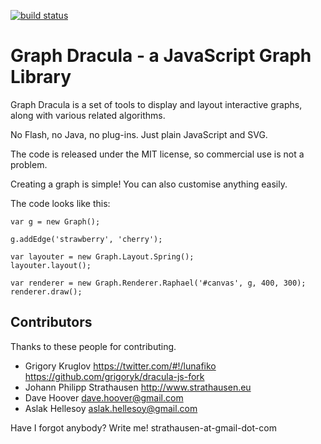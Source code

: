 [![build status](https://secure.travis-ci.org/strathausen/dracula.png)](http://travis-ci.org/strathausen/dracula)
# Graph Dracula - a JavaScript Graph Library

Graph Dracula is a set of tools to display and layout interactive graphs,
along with various related algorithms.

No Flash, no Java, no plug-ins. Just plain JavaScript and SVG.

The code is released under the MIT license, so commercial use is not a problem.

Creating a graph is simple! You can also customise anything easily.

The code looks like this:

    var g = new Graph();
    
    g.addEdge('strawberry', 'cherry');

    var layouter = new Graph.Layout.Spring();
    layouter.layout();

    var renderer = new Graph.Renderer.Raphael('#canvas', g, 400, 300);
    renderer.draw();

## Contributors

Thanks to these people for contributing.

- Grigory Kruglov https://twitter.com/#!/lunafiko https://github.com/grigoryk/dracula-js-fork
- Johann Philipp Strathausen <strathausen-at-gmail-dot-com> http://www.strathausen.eu
- Dave Hoover <dave.hoover@gmail.com>
- Aslak Hellesoy <aslak.hellesoy@gmail.com>

Have I forgot anybody? Write me! strathausen-at-gmail-dot-com
